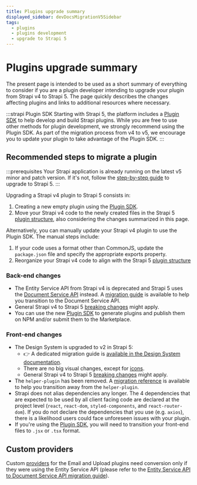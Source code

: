 ```yaml
---
title: Plugins upgrade summary
displayed_sidebar: devDocsMigrationV5Sidebar
tags:
  - plugins
  - plugins development
  - upgrade to Strapi 5
---
```


# Plugins upgrade summary

The present page is intended to be used as a short summary of everything to consider if you are a plugin developer intending to upgrade your plugin from Strapi v4 to Strapi 5. The page quickly describes the changes affecting plugins and links to additional resources where necessary.

:::strapi Plugin SDK
Starting with Strapi 5, the platform includes a [Plugin SDK](/dev-docs/plugins/development/plugin-sdk) to help develop and build Strapi plugins. While you are free to use other methods for plugin development, we strongly recommend using the Plugin SDK. As part of the migration process from v4 to v5, we encourage you to update your plugin to take advantage of the Plugin SDK.
:::

## Recommended steps to migrate a plugin
:::prerequisites
Your Strapi application is already running on the latest v5 minor and patch version. If it's not, follow the [step-by-step guide](/dev-docs/migration/v4-to-v5/step-by-step) to upgrade to Strapi 5.
:::

Upgrading a Strapi v4 plugin to Strapi 5 consists in:

1. Creating a new empty plugin using the [Plugin SDK](/dev-docs/plugins/development/create-a-plugin).
2. Move your Strapi v4 code to the newly created files in the Strapi 5 [plugin structure](/dev-docs/plugins/development/plugin-structure), also considering the changes summarized in this page.

Alternatively, you can manually update your Strapi v4 plugin to use the Plugin SDK.
The manual steps include:
1. If your code uses a format other than CommonJS, update the `package.json` file and specify the appropriate exports property.
2. Reorganize your Strapi v4 code to align with the Strapi 5 [plugin structure](/dev-docs/plugins/development/plugin-structure)

### Back-end changes

- The Entity Service API from Strapi v4 is deprecated and Strapi 5 uses the [Document Service API](/dev-docs/api/document-service) instead. A [migration guide](/dev-docs/migration/v4-to-v5/additional-resources/from-entity-service-to-document-service) is available to help you transition to the Document Service API.
- General Strapi v4 to Strapi 5 [breaking changes](/dev-docs/migration/v4-to-v5/breaking-changes) might apply.
- You can use the new [Plugin SDK](/dev-docs/plugins/development/create-a-plugin) to generate plugins and publish them on NPM and/or submit them to the Marketplace.

### Front-end changes

- The Design System is upgraded to v2 in Strapi 5:
  - 👉 A dedicated migration guide is [available in the Design System documentation](https://design-system-git-main-strapijs.vercel.app/?path=/docs/getting-started-migration-guides-v1-to-v2--docs).
  - There are no big visual changes, except for [icons](https://design-system-git-main-strapijs.vercel.app/?path=/docs/foundations-icons-icons--docs).
  - General Strapi v4 to Strapi 5 [breaking changes](/dev-docs/migration/v4-to-v5/breaking-changes) might apply.
- The `helper-plugin` has been removed. A [migration reference](/dev-docs/migration/v4-to-v5/additional-resources/helper-plugin) is available to help you transition away from the `helper-plugin`.
- Strapi does not alias dependencies any longer. The 4 dependencies that are expected to be used by all client facing code are declared at the project level (`react`, `react-dom`, `styled-components`, and `react-router-dom`). If you do not declare the dependencies that you use (e.g. `axios`), there is a likelihood users could face unforeseen issues with your plugin.
- If you're using the [Plugin SDK](/dev-docs/plugins/development/create-a-plugin), you will need to transition your front-end files to `.jsx` or `.tsx` format.

<!-- TODO: clarify these 👇-->
<!-- ## General changes

- Building and packaging?
  - They don’t have to do it (not tested)
  - Recommended as a best practices (from npm)
- Pack up?
  - Not required
  - Is pack up specific to our packages or is it universal
      - More for libraries
  - Does the plugin need to be a TS one to use pack up (honestly no idea what pack up does)
- peerDepend requirement?
  - Yes probably (ask emilie)
  - As a peerDepend -->

## Custom providers

Custom [providers](/dev-docs/providers) for the Email and Upload plugins need conversion only if they were using the Entity Service API (please refer to the [Entity Service API to Document Service API migration guide](/dev-docs/migration/v4-to-v5/additional-resources/from-entity-service-to-document-service)).
